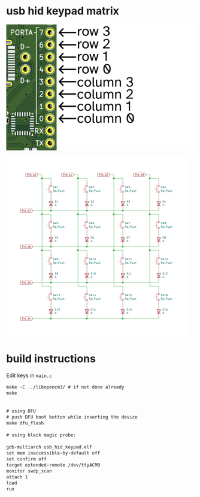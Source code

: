 # usb hid keypad matrix

![pin description](usb_hid_matrix.png)

![matrix schematic](schematic.png)

# build instructions

Edit keys in `main.c`

```
make -C ../libopencm3/ # if not done already
make


# using DFU
# push DFU boot button while inserting the device
make dfu_flash

# using black magic probe:

gdb-multiarch usb_hid_keypad.elf
set mem inaccessible-by-default off
set confirm off
target extended-remote /dev/ttyACM0
monitor swdp_scan
attach 1
load
run
```

